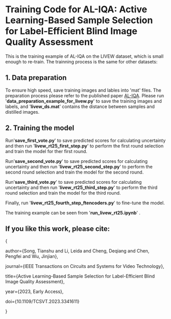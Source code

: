 # Training Code for AL-IQA: Active Learning-Based Sample Selection for Label-Efficient Blind Image Quality Assessment
This is the training example of AL-IQA on the LIVEW dataset, which is small enough to re-train. The trainning process is the same for other datasets:

## 1. Data preparation

   To ensure high speed, save training images and lables into 'mat' files. The preparation process please refer to the published paper [AL-IQA](https://ieeexplore.ieee.org/document/10355923).  Please run '**data_preparation_example_for_livew.py**' to save the training images and labels, and '**livew_ds.mat**' contains the distance between samples and distilled images.
   
## 2. Training the model

   Run'**save_first_vote.py**' to save predicted scores for calculating uncertainty and then run '**livew_rt25_first_step.py**' to perform the first round selection and train the model for ther first round.
  
   Run'**save_second_vote.py**' to save predicted scores for calculating uncertainty and then run '**livew_rt25_second_step.py**' to perform the second round selection and train the model for the second round.
   
   Run'**save_third_vote.py**' to save predicted scores for calculating uncertainty and then run '**livew_rt25_third_step.py**' to perform the third round selection and train the model for the third round.
    
   Finally, run '**livew_rt25_fourth_step_ftencoders.py**' to fine-tune the model.
   
   The training example can be seen from '**run_livew_rt25.ipynb**' .

## If you like this work, please cite:

{

  author={Song, Tianshu and Li, Leida and Cheng, Deqiang and Chen, Pengfei and Wu, Jinjian},
  
  journal={IEEE Transactions on Circuits and Systems for Video Technology}, 
  
  title={Active Learning-Based Sample Selection for Label-Efficient Blind Image Quality Assessment}, 
  
  year={2023, Early Access},  
  
  doi={10.1109/TCSVT.2023.3341611}
  
}



